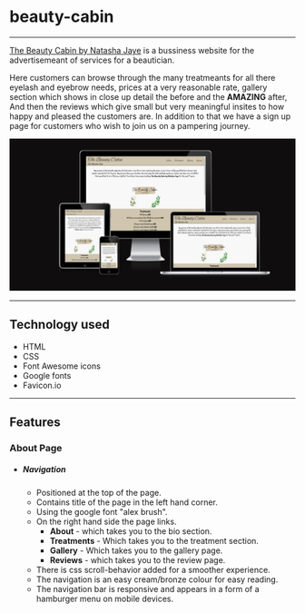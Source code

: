 # beauty-cabin

---

[The Beauty Cabin by Natasha Jaye](https://lfg115.github.io/beauty-cabin/index.html) is a bussiness website for the advertisemeant
of services for a beautician.

Here customers can browse through the many treatmeants for all there eyelash and eyebrow needs, prices at a very reasonable rate, gallery section which shows in close up detail the before and the **AMAZING** after, And then the reviews which give small but very meaningful insites to how happy and pleased the customers are. In addition to that we have a sign up page for customers who wish to join us on a pampering journey.

![site on different devices](/assets/images/am_i_responsive.png)

---

## Technology used

- HTML
- CSS
- Font Awesome icons
- Google fonts
- Favicon.io

---

## Features

### About Page

- ##### Navigation

  - Positioned at the top of the page.
  - Contains title of the page in the left hand corner.
  - Using the google font "alex brush".
  - On the right hand side the page links.
    - **About** - which takes you to the bio section.
    - **Treatments** - Which takes you to the treatment section.
    - **Gallery** - Which takes you to the gallery page.
    - **Reviews** - which takes you to the review page.
  - There is css scroll-behavior added for a smoother experience.
  - The navigation is an easy cream/bronze colour for easy reading.
  - The navigation bar is responsive and appears in a form of a hamburger menu on mobile devices.